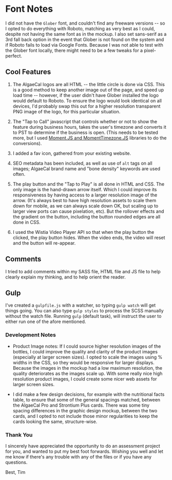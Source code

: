 # Font Notes

I did not have the `Glober` font, and couldn't find any freeware versions -- so I opted to do everything with Roboto, matching as very best as I could, despite not having the same font as in the mockup. I also set sans-serif as a 3rd fall back option in the event that Glober is not found on the system and if Roboto fails to load via Google Fonts. Because I was not able to test with the Glober font locally, there might need to be a few tweaks for a pixel-perfect.

## Cool Features

1. The AlgaeCal logos are all HTML -- the little circle is done via CSS. This is a good method to keep another image out of the page, and speed up load time -- however, if the user didn't have Glober installed the logo would default to Roboto. To ensure the logo would look identical on all devices, I'd probably swap this out for a higher resolution transparent PNG image of the logo, for this particular situation.

2. The "Tap to Call" javascript that controls whether or not to show the feature during business hours, takes the user's timezone and converts it to PST to determine if the business is open. (This needs to be tested more, but I used [Moment.JS and MomentTimezone.JS](https://momentjs.com/timezone/) libraries to do the conversions).

3. I added a fav icon, gathered from your existing website.

4. SEO metadata has been included, as well as use of `alt` tags on all images; AlgaeCal brand name and "bone density" keywords are used often.

5. The play button and the "Tap to Play" is all done in HTML and CSS. The only image is the hand-drawn arrow itself. Which I could improve its responsiveness by having access to a larger resolution image of the arrow. (It's always best to have high resolution assets to scale them down for mobile, as we can always scale down OK, but scaling up to larger view ports can cause pixelation, etc). But the rollover effects and the gradient on the button, including the button rounded edges are all done in CSS.

6. I used the Wistia Video Player API so that when the play button the clicked, the play button hides. When the video ends, the video will reset and the button will re-appear.

## Comments

I tried to add comments within my SASS file, HTML file and JS file to help clearly explain my thinking, and to help orient the reader.

## Gulp

I've created a `gulpfile.js` with a watcher, so typing `gulp watch` will get things going. You can also type `gulp styles` to process the SCSS manually without the watch file. Running `gulp` (default task), will instruct the user to either run one of the afore mentioned.

### Development Notes

- Product Image notes: If I could source higher resolution images of the bottles, I could improve the quality and clarity of the product images (especially at larger screen sizes). I opted to scale the images using % widths in the CSS, so they would be responsive for larger displays. Because the images in the mockup had a low maximum resolution, the quality deteriorates as the images scale up. With some really nice high resolution product images, I could create some nicer web assets for larger screen sizes.

- I did make a few design decisions, for example with the nutritional facts table, to ensure that some of the general spacings matched, between the AlgaeCal Pro and Strontium Plus cards. There was some tiny spacing differences in the graphic design mockup, between the two cards, and I opted to not include those minor regularities to keep the cards looking the same, structure-wise.

### Thank You

I sincerely have appreciated the opportunity to do an assessment project for you, and wanted to put my best foot forwards. Wishing you well and let me know if there's any trouble with any of the files or if you have any questions.

Best,
Tim